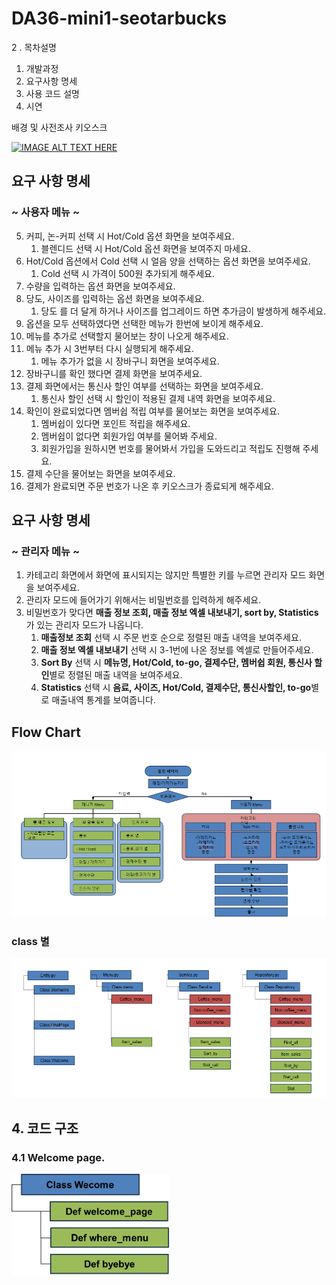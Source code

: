 # DA36-mini1-seotarbucks


<!-- 유영준 start -->

2 . 목차설명
1. 개발과정
2. 요구사항 명세
3. 사용 코드 설명
4. 시연

배경 및 사전조사
키오스크

[![IMAGE ALT TEXT HERE](https://img.youtube.com/vi/YOUTUBE_VIDEO_ID_HERE/0.jpg)](https://youtu.be/PY3MDnb6CKo?si=PmUeraXGG7QE6KHl)




<!-- 유영준 end -->

<!-- 이예진 start -->
## **요구 사항 명세** 
### ~ 사용자 메뉴 ~

5. 커피, 논-커피 선택 시 Hot/Cold 옵션 화면을 보여주세요.
    1. 블렌디드 선택 시 Hot/Cold 옵션 화면을 보여주지 마세요.
6. Hot/Cold 옵션에서 Cold 선택 시 얼음 양을 선택하는 옵션 화면을 보여주세요.
    1. Cold 선택 시 가격이 500원 추가되게 해주세요.
7. 수량을 입력하는 옵션 화면을 보여주세요.
8. 당도, 사이즈를 입력하는 옵션 화면을 보여주세요.
	1. 당도 를 더 달게 하거나 사이즈를 업그레이드 하면 추가금이 발생하게 해주세요.
9. 옵션을 모두 선택하였다면 선택한 메뉴가 한번에 보이게 해주세요.
10. 메뉴를 추가로 선택할지 물어보는 창이 나오게 해주세요.
11. 메뉴 추가 시 3번부터 다시 실행되게 해주세요.
	1. 메뉴 추가가 없을 시 장바구니 화면을 보여주세요.
12. 장바구니를 확인 했다면 결제 화면을 보여주세요.
13. 결제 화면에서는 통신사 할인 여부를 선택하는 화면을 보여주세요.
	1. 통신사 할인 선택 시 할인이 적용된 결제 내역 화면을 보여주세요.
14. 확인이 완료되었다면 멤버쉽 적립 여부를 물어보는 화면을 보여주세요.
	1. 멤버쉽이 있다면 포인트 적립을 해주세요.
	2. 멤버쉽이 없다면 회원가입 여부를 물어봐 주세요.
	3. 회원가입을 원하시면 번호를 물어봐서 가입을 도와드리고 적립도 진행해 주세요.
15. 결제 수단을 물어보는 화면을 보여주세요.
16. 결제가 완료되면 주문 번호가 나온 후 키오스크가 종료되게 해주세요.


## **요구 사항 명세**  
### ~ 관리자 메뉴 ~
1. 카테고리 화면에서 화면에 표시되지는 않지만 특별한 키를 누르면 관리자 모드 화면을 보여주세요. 
2. 관리자 모드에 들어가기 위해서는 비밀번호를 입력하게 해주세요.
3. 비밀번호가 맞다면 **매출 정보 조회, 매출 정보 엑셀 내보내기, sort by, Statistics** 가 있는 관리자 모드가 나옵니다. 
    1. **매출정보 조회** 선택 시 주문 번호 순으로 정렬된 매출 내역을 보여주세요.
    2. **매출 정보 엑셀 내보내기** 선택 시 3-1번에 나온 정보를 엑셀로 만들어주세요.
    3. **Sort By** 선택 시 **메뉴명, Hot/Cold, to-go, 결제수단, 멤버쉽 회원, 통신사 할인**별로 정렬된 매출 내역을 보여주세요.
    4. **Statistics** 선택 시 **음료, 사이즈, Hot/Cold, 결제수단, 통신사할인, to-go**별로 매출내역 통계를 보여줍니다.


## **Flow Chart**
![img.png](img.png)

### class 별
![img_1.png](img_1.png)


<!-- 이예진 end -->

<!-- 김진수 start -->
## 4. 코드 구조
### 4.1 Welcome page.





<img src="welcome.png" alt="drawing" width="50%"/>

<!-- 김진수 end -->


